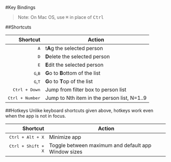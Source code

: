 #Key Bindings
> Note: On Mac OS, use <kbd>&#8984;</kbd> in place of <kbd>Ctrl</kbd>

##Shortcuts

| Shortcut                              | Action |
| ------------------------------------: |--------|
| <kbd>A</kbd>               | t**A**g the selected person |
| <kbd>D</kbd>               | **D**elete the selected person |
| <kbd>E</kbd>               | **E**dit the selected person |
| <kbd>G</kbd>,<kbd>B</kbd>  | **G**o to **B**ottom of the list |
| <kbd>G</kbd>,<kbd>T</kbd>  | **G**o to **T**op of the list |
| <kbd>Ctrl + Down</kbd>     | Jump from filter box to person list |
| <kbd>Ctrl + Number</kbd>   | Jump to Nth item in the person list, N=1..9 |

##Hotkeys
Unlike keyboard shortcuts given above, hotkeys work even when the app is not in focus.

| Shortcut                              | Action |
| ------------------------------------: |--------|
| <kbd>Ctrl + Alt + X</kbd>         | Minimize app |
| <kbd>Ctrl + Shift + X</kbd>       | Toggle between maximum and default app Window sizes|
